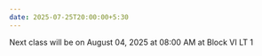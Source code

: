 ```yaml
---
date: 2025-07-25T20:00:00+5:30
---
```

Next class will be on August 04, 2025 at 08:00 AM at Block VI LT 1
